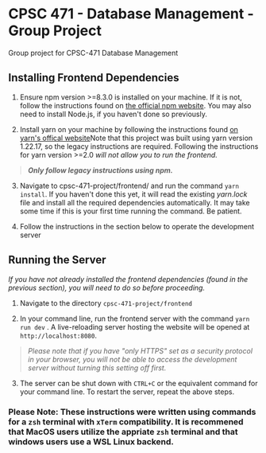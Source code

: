 # CPSC 471 - Database Management - Group Project
Group project for CPSC-471 Database Management

## Installing Frontend Dependencies

1. Ensure npm version >=8.3.0 is installed on your machine. If it is not, follow the instructions found on [the official npm website](https://docs.npmjs.com/downloading-and-installing-node-js-and-npm). You may also need to install Node.js, if you haven't done so previously. 

2. Install yarn on your machine by following the instructions found [on yarn's offical website](https://classic.yarnpkg.com/lang/en/docs/install/#debian-stable)Note that this project was built using yarn version 1.22.17, so the legacy instructions are required. Following the instructions for yarn version >=2.0 *will not allow you to run the frontend.* 
> ***Only follow legacy instructions using npm.***

3. Navigate to cpsc-471-project/frontend/ and run the command `yarn install`. If you haven't done this yet, it will read the existing *yarn.lock* file and install all the required dependencies automatically. It may take some time if this is your first time running the command. Be patient. 

4. Follow the instructions in the section below to operate the development server

## Running the Server

*If you have not already installed the frontend dependencies (found in the previous section), you will need to do so before proceeding.*

1. Navigate to the directory `cpsc-471-project/frontend`

2. In your command line, run the frontend server with the command `yarn run dev` . A live-reloading server hosting the website will be opened at `http://localhost:8080`.
> *Please note that if you have "only HTTPS" set as a security protocol in your browser, you will not be able to access the development server without turning this setting off first.*

3. The server can be shut down with `CTRL+C` or the equivalent command for your command line. To restart the server, repeat the above steps. 

### Please Note: These instructions were written using commands for a `zsh` terminal with `xTerm` compatibility. It is recommened that MacOS users utilize the appriate `zsh` terminal and that windows users use a WSL Linux backend.
